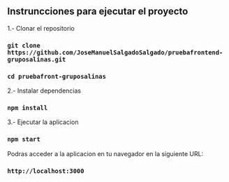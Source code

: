 ## Instruncciones para ejecutar el proyecto

1.- Clonar el repositorio
### `git clone https://github.com/JoseManuelSalgadoSalgado/pruebafrontend-gruposalinas.git`
### `cd pruebafront-gruposalinas`

2.- Instalar dependencias
### `npm install`

3.- Ejecutar la aplicacion
### `npm start`
Podras acceder a la aplicacion en tu navegador en la siguiente URL:
###  `http://localhost:3000`

